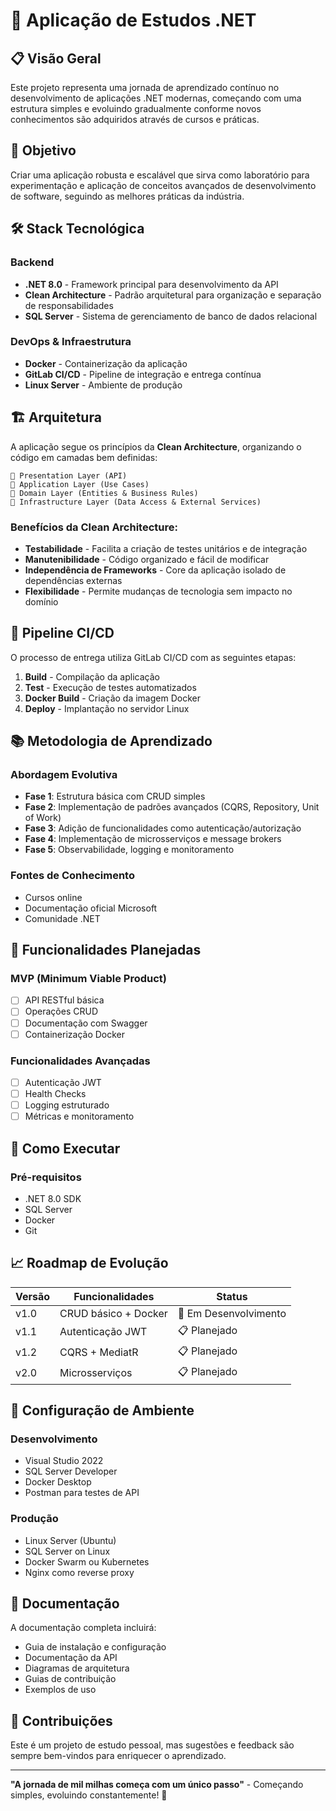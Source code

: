 # 🚀 Aplicação de Estudos .NET

## 📋 Visão Geral

Este projeto representa uma jornada de aprendizado contínuo no desenvolvimento de aplicações .NET modernas, começando com uma estrutura simples e evoluindo gradualmente conforme novos conhecimentos são adquiridos através de cursos e práticas.

## 🎯 Objetivo

Criar uma aplicação robusta e escalável que sirva como laboratório para experimentação e aplicação de conceitos avançados de desenvolvimento de software, seguindo as melhores práticas da indústria.

## 🛠️ Stack Tecnológica

### Backend
- **.NET 8.0** - Framework principal para desenvolvimento da API
- **Clean Architecture** - Padrão arquitetural para organização e separação de responsabilidades
- **SQL Server** - Sistema de gerenciamento de banco de dados relacional

### DevOps & Infraestrutura
- **Docker** - Containerização da aplicação
- **GitLab CI/CD** - Pipeline de integração e entrega contínua
- **Linux Server** - Ambiente de produção

## 🏗️ Arquitetura

A aplicação segue os princípios da **Clean Architecture**, organizando o código em camadas bem definidas:

```
📁 Presentation Layer (API)
📁 Application Layer (Use Cases)
📁 Domain Layer (Entities & Business Rules)
📁 Infrastructure Layer (Data Access & External Services)
```

### Benefícios da Clean Architecture:
- **Testabilidade** - Facilita a criação de testes unitários e de integração
- **Manutenibilidade** - Código organizado e fácil de modificar
- **Independência de Frameworks** - Core da aplicação isolado de dependências externas
- **Flexibilidade** - Permite mudanças de tecnologia sem impacto no domínio

## 🔄 Pipeline CI/CD

O processo de entrega utiliza GitLab CI/CD com as seguintes etapas:

1. **Build** - Compilação da aplicação
2. **Test** - Execução de testes automatizados
3. **Docker Build** - Criação da imagem Docker
4. **Deploy** - Implantação no servidor Linux

## 📚 Metodologia de Aprendizado

### Abordagem Evolutiva
- **Fase 1**: Estrutura básica com CRUD simples
- **Fase 2**: Implementação de padrões avançados (CQRS, Repository, Unit of Work)
- **Fase 3**: Adição de funcionalidades como autenticação/autorização
- **Fase 4**: Implementação de microsserviços e message brokers
- **Fase 5**: Observabilidade, logging e monitoramento

### Fontes de Conhecimento
- Cursos online
- Documentação oficial Microsoft
- Comunidade .NET

## 🎯 Funcionalidades Planejadas

### MVP (Minimum Viable Product)
- [ ] API RESTful básica
- [ ] Operações CRUD
- [ ] Documentação com Swagger
- [ ] Containerização Docker

### Funcionalidades Avançadas
- [ ] Autenticação JWT
- [ ] Health Checks
- [ ] Logging estruturado
- [ ] Métricas e monitoramento

## 🚀 Como Executar

### Pré-requisitos
- .NET 8.0 SDK
- SQL Server
- Docker
- Git

## 📈 Roadmap de Evolução

| Versão | Funcionalidades | Status |
|--------|-----------------|--------|
| v1.0   | CRUD básico + Docker | 🔄 Em Desenvolvimento |
| v1.1   | Autenticação JWT | 📋 Planejado |
| v1.2   | CQRS + MediatR | 📋 Planejado |
| v2.0   | Microsserviços | 📋 Planejado |

## 🔧 Configuração de Ambiente

### Desenvolvimento
- Visual Studio 2022
- SQL Server Developer
- Docker Desktop
- Postman para testes de API

### Produção
- Linux Server (Ubuntu)
- SQL Server on Linux
- Docker Swarm ou Kubernetes
- Nginx como reverse proxy

## 📝 Documentação

A documentação completa incluirá:
- Guia de instalação e configuração
- Documentação da API
- Diagramas de arquitetura
- Guias de contribuição
- Exemplos de uso

## 🤝 Contribuições

Este é um projeto de estudo pessoal, mas sugestões e feedback são sempre bem-vindos para enriquecer o aprendizado.

---

**"A jornada de mil milhas começa com um único passo"** - Começando simples, evoluindo constantemente! 🌱